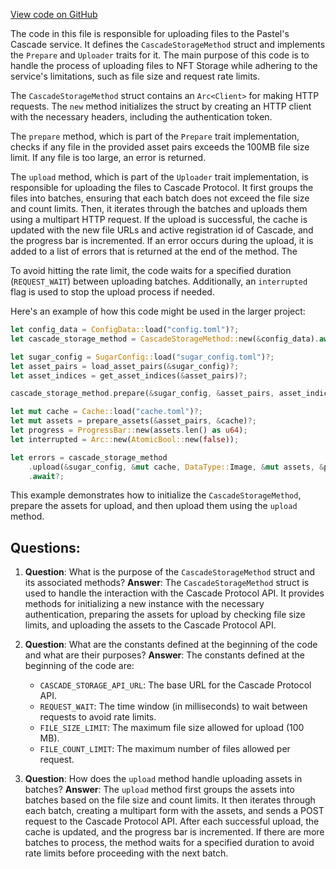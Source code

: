 [View code on GitHub](https://github.com/metaplex-foundation/sugar/src/upload/methods/cascade.rs)

The code in this file is responsible for uploading files to the Pastel's Cascade service. It defines the `CascadeStorageMethod` struct and implements the `Prepare` and `Uploader` traits for it. The main purpose of this code is to handle the process of uploading files to NFT Storage while adhering to the service's limitations, such as file size and request rate limits.

The `CascadeStorageMethod` struct contains an `Arc<Client>` for making HTTP requests. The `new` method initializes the struct by creating an HTTP client with the necessary headers, including the authentication token.

The `prepare` method, which is part of the `Prepare` trait implementation, checks if any file in the provided asset pairs exceeds the 100MB file size limit. If any file is too large, an error is returned.

The `upload` method, which is part of the `Uploader` trait implementation, is responsible for uploading the files to Cascade Protocol. It first groups the files into batches, ensuring that each batch does not exceed the file size and count limits. Then, it iterates through the batches and uploads them using a multipart HTTP request. If the upload is successful, the cache is updated with the new file URLs and active registration id of Cascade, and the progress bar is incremented. If an error occurs during the upload, it is added to a list of errors that is returned at the end of the method. The 

To avoid hitting the rate limit, the code waits for a specified duration (`REQUEST_WAIT`) between uploading batches. Additionally, an `interrupted` flag is used to stop the upload process if needed.

Here's an example of how this code might be used in the larger project:

```rust
let config_data = ConfigData::load("config.toml")?;
let cascade_storage_method = CascadeStorageMethod::new(&config_data).await?;

let sugar_config = SugarConfig::load("sugar_config.toml")?;
let asset_pairs = load_asset_pairs(&sugar_config)?;
let asset_indices = get_asset_indices(&asset_pairs)?;

cascade_storage_method.prepare(&sugar_config, &asset_pairs, asset_indices).await?;

let mut cache = Cache::load("cache.toml")?;
let mut assets = prepare_assets(&asset_pairs, &cache)?;
let progress = ProgressBar::new(assets.len() as u64);
let interrupted = Arc::new(AtomicBool::new(false));

let errors = cascade_storage_method
    .upload(&sugar_config, &mut cache, DataType::Image, &mut assets, &progress, interrupted)
    .await?;
```

This example demonstrates how to initialize the `CascadeStorageMethod`, prepare the assets for upload, and then upload them using the `upload` method.
## Questions: 
 1. **Question**: What is the purpose of the `CascadeStorageMethod` struct and its associated methods?
   **Answer**: The `CascadeStorageMethod` struct is used to handle the interaction with the Cascade Protocol API. It provides methods for initializing a new instance with the necessary authentication, preparing the assets for upload by checking file size limits, and uploading the assets to the Cascade Protocol API.

2. **Question**: What are the constants defined at the beginning of the code and what are their purposes?
   **Answer**: The constants defined at the beginning of the code are:
   - `CASCADE_STORAGE_API_URL`: The base URL for the Cascade Protocol API.
   - `REQUEST_WAIT`: The time window (in milliseconds) to wait between requests to avoid rate limits.
   - `FILE_SIZE_LIMIT`: The maximum file size allowed for upload (100 MB).
   - `FILE_COUNT_LIMIT`: The maximum number of files allowed per request.

3. **Question**: How does the `upload` method handle uploading assets in batches?
   **Answer**: The `upload` method first groups the assets into batches based on the file size and count limits. It then iterates through each batch, creating a multipart form with the assets, and sends a POST request to the Cascade Protocol API. After each successful upload, the cache is updated, and the progress bar is incremented. If there are more batches to process, the method waits for a specified duration to avoid rate limits before proceeding with the next batch.